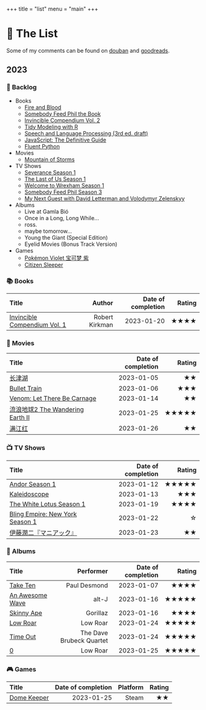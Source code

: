 +++
title = "list"
menu = "main"
+++

# 📝 The List

Some of my comments can be found on [douban](https://www.douban.com/people/rexarski/) and [goodreads](https://www.goodreads.com/rexarski).

## 2023

### 🎯 Backlog

- Books
  - [Fire and Blood](https://www.goodreads.com/book/show/39943621-fire-blood)
  - [Somebody Feed Phil the Book](https://www.goodreads.com/book/show/60320221-somebody-feed-phil-the-book)
  - [Invincible Compendium Vol. 2](https://www.goodreads.com/book/show/51808901-invincible)
  - [Tidy Modeling with R](https://www.tmwr.org/)
  - [Speech and Language Processing (3rd ed. draft)](https://web.stanford.edu/~jurafsky/slp3/)
  - [JavaScript: The Definitive Guide](https://www.goodreads.com/book/show/61157620-javascript)
  - [Fluent Python](https://www.goodreads.com/book/show/54330869-fluent-python-2nd-edition)
- Movies
  - [Mountain of Storms](https://www.youtube.com/watch?v=YxM2cOvq6s8)
- TV Shows
  - [Severance Season 1](https://movie.douban.com/subject/34885342/)
  - [The Last of Us Season 1](https://movie.douban.com/subject/25848328/)
  - [Welcome to Wrexham Season 1](https://movie.douban.com/subject/35900654/)
  - [Somebody Feed Phil Season 3](https://movie.douban.com/subject/35050642/)
  - [My Next Guest with David Letterman and Volodymyr Zelenskyy](https://movie.douban.com/subject/36189270/)
- Albums
  - Live at Gamla Bió
  - Once in a Long, Long While...
  - ross.
  - maybe tomorrow...
  - Young the Giant (Special Edition)
  - Eyelid Movies (Bonus Track Version)
- Games
  - [Pokémon Violet 宝可梦 紫](https://www.douban.com/game/35784222/)
  - [Citizen Sleeper](https://store.steampowered.com/app/1578650)

### 📚 Books

| Title                                                                                   |         Author | Date of completion | Rating |
| :-------------------------------------------------------------------------------------- | -------------: | -----------------: | -----: |
| [Invincible Compendium Vol. 1](https://www.goodreads.com/book/show/11924046-invincible) | Robert Kirkman |         2023-01-20 |   ★★★★ |

### 🍿 Movies

| Title                                                                          | Date of completion | Rating |
| :----------------------------------------------------------------------------- | -----------------: | -----: |
| [长津湖](https://movie.douban.com/subject/25845392/)                           |         2023-01-05 |     ★★ |
| [Bullet Train](https://movie.douban.com/subject/35118954/)                     |         2023-01-06 |    ★★★ |
| [Venom: Let There Be Carnage](https://movie.douban.com/subject/30382416/)      |         2023-01-14 |     ★★ |
| [流浪地球2 The Wandering Earth II](https://movie.douban.com/subject/35267208/) |         2023-01-25 |  ★★★★★ |
| [满江红](https://movie.douban.com/subject/35766491/)                           |         2023-01-26 |     ★★ |

### 📺 TV Shows

| Title                                                                         | Date of completion | Rating |
| :---------------------------------------------------------------------------- | -----------------: | -----: |
| [Andor Season 1](https://movie.douban.com/subject/30376895/)                  |         2023-01-12 |  ★★★★★ |
| [Kaleidoscope](https://movie.douban.com/subject/35602000/)                    |         2023-01-13 |    ★★★ |
| [The White Lotus Season 1](https://movie.douban.com/subject/35506348/)        |         2023-01-19 |   ★★★★ |
| [Bling Empire: New York Season 1](https://movie.douban.com/subject/36181117/) |         2023-01-22 |      ☆ |
| [伊藤潤二『マニアック』](https://movie.douban.com/subject/35925201/)          |         2023-01-23 |     ★★ |

### 🎷 Albums

| Title                                                                                              |                Performer | Date of completion | Rating |
| :------------------------------------------------------------------------------------------------- | -----------------------: | -----------------: | -----: |
| [Take Ten](https://open.spotify.com/album/67OvvuGokycHO0Quc9HyKZ?si=xAiXbnKGSx63YzHpWlZdfw)        |             Paul Desmond |         2023-01-07 |   ★★★★ |
| [An Awesome Wave](https://open.spotify.com/album/6k3vC8nep1BfqAIJ81L6OL?si=efWS1JtTR1GnTm7hlZ5YFQ) |                    alt-J |         2023-01-16 |  ★★★★★ |
| [Skinny Ape](https://open.spotify.com/album/1TCT6Wf9RHMYX7jQl5Q2xG?si=KQOSSs9cTc2H9aqQ9DNNTw)      |                 Gorillaz |         2023-01-16 |   ★★★★ |
| [Low Roar](https://open.spotify.com/album/3lETJkavciTauiSyOV1gZC?si=5xmSukOKTa2IMqIKNH15gg)        |                 Low Roar |         2023-01-24 |  ★★★★★ |
| [Time Out](https://open.spotify.com/album/0nTTEAhCZsbbeplyDMIFuA?si=aXWdu10NRRmdseoGPjOoUQ)        | The Dave Brubeck Quartet |         2023-01-24 |  ★★★★★ |
| [0](https://open.spotify.com/album/4G3ZBFg8MpTSDxDQ3m2BCb?si=M9Bz-jWqQtCEf3crhDiJBw)               |                 Low Roar |         2023-01-25 |  ★★★★★ |

### 🎮 Games

| Title                                                                  | Date of completion | Platform | Rating |
| :--------------------------------------------------------------------- | -----------------: | -------: | -----: |
| [Dome Keeper](https://store.steampowered.com/app/1637320/Dome_Keeper/) |         2023-01-25 |    Steam |     ★★ |

<!-- ### 🎧 Audio Books -->

<!-- | Title | Date of completion | Rating | -->
<!-- | :---- | :----------------- | :----- | -->